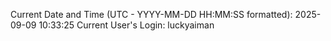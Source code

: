 Current Date and Time (UTC - YYYY-MM-DD HH:MM:SS formatted): 2025-09-09 10:33:25
Current User's Login: luckyaiman
